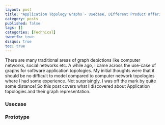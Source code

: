 ```yaml
---
layout: post
title: "Application Topology Graphs - Usecase, Different Product Offerings and a prototype using D3 and jsPlumb"
category: posts
published: false
tags: []
categories: [Technical]
tweetfb: true
disqus: true
toc: true
---
```


There are many traditional areas of graph depictions like computer networks, social networks etc. A while ago, I came across the use-case of graphs for software application topologies. My initial thoughts were that it should be no difficult to model compared to computer network topologies where I had some experience. Not surprisingly, I was off the mark by quite some distance! So this post covers what I discovered about Application topologies and their graph representation.

### Usecase

### Prototype

<link rel="stylesheet" type="text/css" href="/lib/my/topograph/topograph.css"/>
<div id="graphs" style="width: 1150px; height: 600px;"></div>



